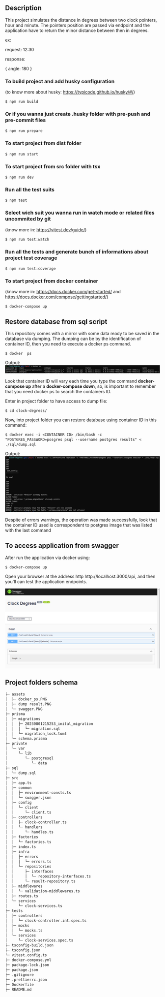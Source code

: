 ## Description

This project simulates the distance in degrees between two clock pointers, hour and minute. The pointers position are passed via endpoint and the application have to return the minor distance between then in degrees.

ex:

request: 12:30

response:

{
angle: 180
}


### To build project and add husky configuration

(to know more about husky: https://typicode.github.io/husky/#/)

```
$ npm run build
```

### Or if you wanna just create .husky folder with pre-push and pre-commit files

```
$ npm run prepare
```

### To start project from dist folder

```
$ npm run start
```

### To start project from src folder with tsx

```
$ npm run dev
```

### Run all the test suits

```
$ npm test
```

### Select wich suit you wanna run in watch mode or related files uncommited by git

(know more in: https://vitest.dev/guide/)

```
$ npm run test:watch
```

### Run all the tests and generate bunch of informations about project test coverage

```
$ npm run test:coverage
```

### To start project from docker container

(know more in: https://docs.docker.com/get-started/ and https://docs.docker.com/compose/gettingstarted/)

```
$ docker-compose up
```

## Restore database from sql script

This repository comes with a mirror with some data ready to be saved in the database via dumping. The dumping can be by the identification of container ID, then you need to execute a docker ps command.

```
$ docker  ps
```
Output:
![plot](./assets/docker_ps.PNG)



Look that container ID will vary each time you type the command **docker-compose up** after a **docker-compose down**, so, is important to remember that you need docker ps to search the containers ID.

Enter in project folder to have access to dump file:

```
$ cd clock-degress/
```

Now, into project folder you can restore database using container ID in this command:

```
$ docker exec -i <CONTAINER ID> /bin/bash -c "POSTGRES_PASSWORD=posgres psql --username postgres results" < ./sql/dump.sql
```
Output:
![plot](./assets/dump%20result.PNG)

Despite of errors warnings, the operation was made successfully, look that the container ID used is correspondent to postgres image that was listed with the last command
## To access application from swagger

After run the application via docker using:

```
$ docker-compose up
```

Open your browser at the address http http://localhost:3000/api, and then you'll can test the application endpoints.


![plot](./assets/swagger.PNG)


## Project folders schema


```
├─ assets
│  ├─ docker_ps.PNG
│  ├─ dump result.PNG
│  └─ swagger.PNG
├─ prisma
│  ├─ migrations
│  │  ├─ 20230801215253_inital_migration
│  │  │  └─ migration.sql
│  │  └─ migration_lock.toml
│  └─ schema.prisma
├─ private
│  └─ var
│     └─ lib
│        └─ postgresql
│           └─ data
├─ sql
│  └─ dump.sql
├─ src
│  ├─ app.ts
│  ├─ common
│  │  ├─ environment-consts.ts
│  │  └─ swagger.json
│  ├─ config
│  │  └─ client
│  │     └─ client.ts
│  ├─ controllers
│  │  ├─ clock-controller.ts
│  │  └─ handlers
│  │     └─ handles.ts
│  ├─ factories
│  │  └─ factories.ts
│  ├─ index.ts
│  ├─ infra
│  │  ├─ errors
│  │  │  └─ errors.ts
│  │  └─ repositories
│  │     ├─ interfaces
│  │     │  └─ repository-interfaces.ts
│  │     └─ result-repository.ts
│  ├─ middlewares
│  │  └─ validation-middlewares.ts
│  ├─ routes.ts
│  └─ services
│     └─ clock-services.ts
├─ tests
│  ├─ controllers
│  │  └─ clock-controller.int.spec.ts
│  ├─ mocks
│  │  └─ mocks.ts
│  └─ services
│     └─ clock-services.spec.ts
├─ tsconfig-build.json
├─ tsconfig.json
└─ vitest.config.ts
├─ docker-compose.yml
├─ package-lock.json
├─ package.json
├─ .gitignore
├─ .prettierrc.json
├─ Dockerfile
├─ README.md
```
